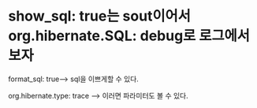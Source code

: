 # show_sql: true는 sout이어서  org.hibernate.SQL: debug로 로그에서 보자

format_sql: true--> sql을 이쁘게할 수 있다.

org.hibernate.type: trace --> 이러면 파라미터도 볼 수 있다.

